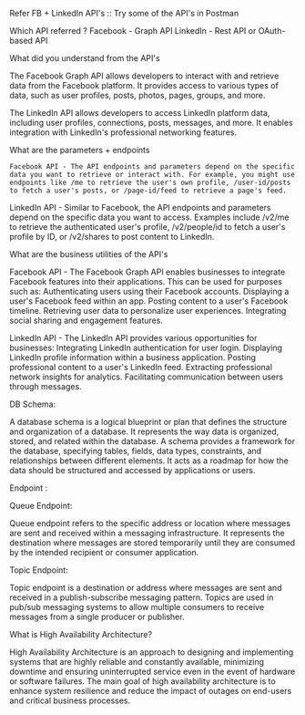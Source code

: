 Refer FB + LinkedIn API's :: Try some of the API's in Postman

 Which API referred ?
	Facebook - Graph API 
LinkedIn - Rest API or OAuth-based API

 What did you understand from the API's
	
The Facebook Graph API allows developers to interact with and retrieve data from the Facebook platform. It provides access to various types of data, such as user profiles, posts, photos, pages, groups, and more.

The LinkedIn API allows developers to access LinkedIn platform data, including user profiles, connections, posts, messages, and more. It enables integration with LinkedIn's professional networking features.

 What are the parameters + endpoints 

	Facebook API - The API endpoints and parameters depend on the specific data you want to retrieve or interact with. For example, you might use endpoints like /me to retrieve the user's own profile, /user-id/posts to fetch a user's posts, or /page-id/feed to retrieve a page's feed.

LinkedIn API  - Similar to Facebook, the API endpoints and parameters depend on the specific data you want to access. Examples include /v2/me to retrieve the authenticated user's profile, /v2/people/id to fetch a user's profile by ID, or /v2/shares to post content to LinkedIn.

 What are the business utilities of the API's 

Facebook API - The Facebook Graph API enables businesses to integrate Facebook features into their applications. This can be used for purposes such as:
Authenticating users using their Facebook accounts.
Displaying a user's Facebook feed within an app.
Posting content to a user's Facebook timeline.
Retrieving user data to personalize user experiences.
Integrating social sharing and engagement features.

LinkedIn API  - The LinkedIn API provides various opportunities for businesses:
Integrating LinkedIn authentication for user login.
Displaying LinkedIn profile information within a business application.
Posting professional content to a user's LinkedIn feed.
Extracting professional network insights for analytics.
Facilitating communication between users through messages.



DB Schema:

A database schema is a logical blueprint or plan that defines the structure and organization of a database. It represents the way data is organized, stored, and related within the database. A schema provides a framework for the database, specifying tables, fields, data types, constraints, and relationships between different elements. It acts as a roadmap for how the data should be structured and accessed by applications or users.


Endpoint :

   Queue Endpoint:

Queue endpoint refers to the specific address or location where messages are sent and received within a messaging infrastructure. It represents the destination where messages are stored temporarily until they are consumed by the intended recipient or consumer application.
  
  Topic Endpoint:

Topic endpoint is a destination or address where messages are sent and received in a publish-subscribe messaging pattern. Topics are used in pub/sub messaging systems to allow multiple consumers to receive messages from a single producer or publisher.
 
What is High Availability Architecture?

High Availability Architecture is an approach to designing and implementing systems that are highly reliable and constantly available, minimizing downtime and ensuring uninterrupted service even in the event of hardware or software failures. The main goal of high availability architecture is to enhance system resilience and reduce the impact of outages on end-users and critical business processes.

